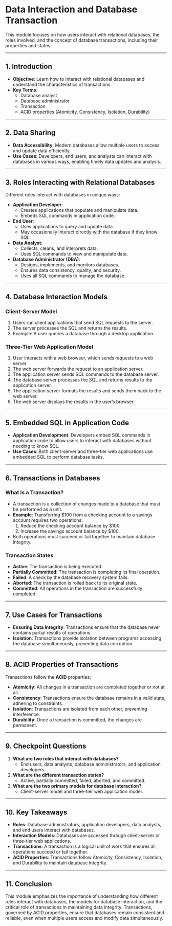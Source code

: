 # Data Interaction and Database Transaction

This module focuses on how users interact with relational databases, the roles involved, and the concept of database transactions, including their properties and states.

---

## 1. **Introduction**
- **Objective**: Learn how to interact with relational databases and understand the characteristics of transactions.
- **Key Terms**:
  - Database analyst
  - Database administrator
  - Transaction
  - ACID properties (Atomicity, Consistency, Isolation, Durability)

---

## 2. **Data Sharing**
- **Data Accessibility**: Modern databases allow multiple users to access and update data efficiently.
- **Use Cases**: Developers, end users, and analysts can interact with databases in various ways, enabling timely data updates and analysis.

---

## 3. **Roles Interacting with Relational Databases**
Different roles interact with databases in unique ways:
- **Application Developer**:
  - Creates applications that populate and manipulate data.
  - Embeds SQL commands in application code.
- **End User**:
  - Uses applications to query and update data.
  - May occasionally interact directly with the database if they know SQL.
- **Data Analyst**:
  - Collects, cleans, and interprets data.
  - Uses SQL commands to view and manipulate data.
- **Database Administrator (DBA)**:
  - Designs, implements, and monitors databases.
  - Ensures data consistency, quality, and security.
  - Uses all SQL commands to manage the database.

---

## 4. **Database Interaction Models**
### **Client-Server Model**
1. Users run client applications that send SQL requests to the server.
2. The server processes the SQL and returns the results.
3. Example: A user queries a database through a desktop application.

### **Three-Tier Web Application Model**
1. User interacts with a web browser, which sends requests to a web server.
2. The web server forwards the request to an application server.
3. The application server sends SQL commands to the database server.
4. The database server processes the SQL and returns results to the application server.
5. The application server formats the results and sends them back to the web server.
6. The web server displays the results in the user’s browser.

---

## 5. **Embedded SQL in Application Code**
- **Application Development**: Developers embed SQL commands in application code to allow users to interact with databases without needing to know SQL.
- **Use Cases**: Both client-server and three-tier web applications use embedded SQL to perform database tasks.

---

## 6. **Transactions in Databases**
### **What is a Transaction?**
- A transaction is a collection of changes made to a database that must be performed as a unit.
- **Example**: Transferring $100 from a checking account to a savings account requires two operations:
  1. Reduce the checking account balance by $100.
  2. Increase the savings account balance by $100.
- Both operations must succeed or fail together to maintain database integrity.

### **Transaction States**
- **Active**: The transaction is being executed.
- **Partially Committed**: The transaction is completing its final operation.
- **Failed**: A check by the database recovery system fails.
- **Aborted**: The transaction is rolled back to its original state.
- **Committed**: All operations in the transaction are successfully completed.

---

## 7. **Use Cases for Transactions**
- **Ensuring Data Integrity**: Transactions ensure that the database never contains partial results of operations.
- **Isolation**: Transactions provide isolation between programs accessing the database simultaneously, preventing data corruption.

---

## 8. **ACID Properties of Transactions**
Transactions follow the **ACID** properties:
- **Atomicity**: All changes in a transaction are completed together or not at all.
- **Consistency**: Transactions ensure the database remains in a valid state, adhering to constraints.
- **Isolation**: Transactions are isolated from each other, preventing interference.
- **Durability**: Once a transaction is committed, the changes are permanent.

---

## 9. **Checkpoint Questions**
1. **What are two roles that interact with databases?**
   - End users, data analysts, database administrators, and application developers.
2. **What are the different transaction states?**
   - Active, partially committed, failed, aborted, and committed.
3. **What are the two primary models for database interaction?**
   - Client-server model and three-tier web application model.

---

## 10. **Key Takeaways**
- **Roles**: Database administrators, application developers, data analysts, and end users interact with databases.
- **Interaction Models**: Databases are accessed through client-server or three-tier web applications.
- **Transactions**: A transaction is a logical unit of work that ensures all operations succeed or fail together.
- **ACID Properties**: Transactions follow Atomicity, Consistency, Isolation, and Durability to maintain database integrity.

---

## 11. **Conclusion**
This module emphasizes the importance of understanding how different roles interact with databases, the models for database interaction, and the critical role of transactions in maintaining data integrity. Transactions, governed by ACID properties, ensure that databases remain consistent and reliable, even when multiple users access and modify data simultaneously.